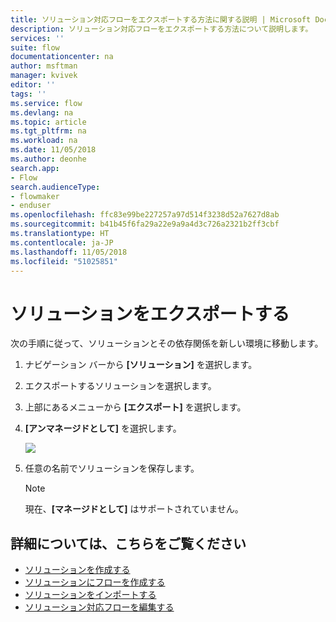 ```yaml
---
title: ソリューション対応フローをエクスポートする方法に関する説明 | Microsoft Docs
description: ソリューション対応フローをエクスポートする方法について説明します。
services: ''
suite: flow
documentationcenter: na
author: msftman
manager: kvivek
editor: ''
tags: ''
ms.service: flow
ms.devlang: na
ms.topic: article
ms.tgt_pltfrm: na
ms.workload: na
ms.date: 11/05/2018
ms.author: deonhe
search.app:
- Flow
search.audienceType:
- flowmaker
- enduser
ms.openlocfilehash: ffc83e99be227257a97d514f3238d52a7627d8ab
ms.sourcegitcommit: b41b45f6fa29a22e9a9a4d3c726a2321b2ff3cbf
ms.translationtype: HT
ms.contentlocale: ja-JP
ms.lasthandoff: 11/05/2018
ms.locfileid: "51025851"
---
```

# <a name="export-a-solution"></a>ソリューションをエクスポートする

次の手順に従って、ソリューションとその依存関係を新しい環境に移動します。

1. ナビゲーション バーから **[ソリューション]** を選択します。
1. エクスポートするソリューションを選択します。
1. 上部にあるメニューから **[エクスポート]** を選択します。
1. **[アンマネージドとして]** を選択します。

   ![](./media/export-flow-solution/flow-export-options.png)

1. 任意の名前でソリューションを保存します。

   > [!NOTE]
   > 現在、**[マネージドとして]** はサポートされていません。

## <a name="learn-more"></a>詳細については、こちらをご覧ください

<!--from editor: Do you want to add Remove a solution-aware flow to this list?-->

* [ソリューションを作成する](./overview-solution-flows.md)
* [ソリューションにフローを作成する](./create-flow-solution.md)
* [ソリューションをインポートする](./import-flow-solution.md)
* [ソリューション対応フローを編集する](./edit-solution-aware-flow.md)
